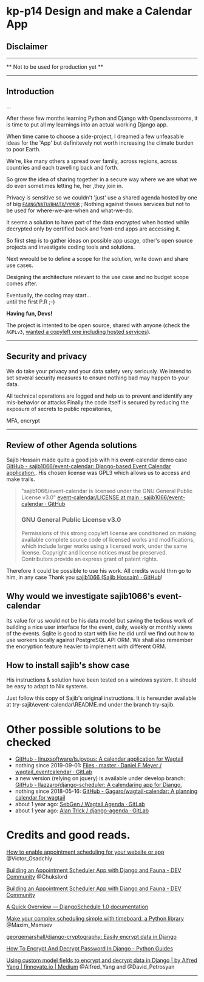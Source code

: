 
  
  

# kp-p14 Design and make a Calendar App
  

    
## Disclaimer
  
---
  
  
** Not to be used for production yet **  
  
---
  
## Introduction  
  
...
  
  
After these few months learning Python and Django with Openclassrooms, it is time to put all my learnings into an actual working Django app.  
  
When time came to choose a side-project, I dreamed a few unfeasable ideas for the 'App' but definitevely not worth increasing the climate burden to poor Earth.  
  

We're, like many others a spread over family, across regions, across countries and each travelling back and forth.   

  
So grow the idea of sharing together in a secure way where we are what we do even sometimes letting he, her ,they join in.  
  
Privacy is sensitive so we couldn't 'just' use a shared agenda hosted by one of big [`FAANG`/`NATU`/`BHATX`/`YVMOR`](https://en.wikipedia.org/wiki/Big_Tech) ; Nothing against theses services but not to be used for where-we-are-when and what-we-do.  

It seems a solution to have part of the data encrypted when hosted while decrypted only by certified back and front-end apps are accessing it.

So first step is to gather ideas on possible app usage, other's open source projects and investigate coding tools and solutions.

Next wwould be to define a scope for the solution, write down and share use cases. 

Designing the architecture relevant to the use case and no budget scope comes after.  
  
Eventually, the coding may start...  
until the first P.R ;-)  
  
  
**Having fun, Devs!**  
  
  
  
The project is intented to be open source, shared with anyone (check the `AGPLv3`, [wanted a copyleft one including hosted services](https://opensource.org/faq#which-license)).   
  
  

---
  
 
## Security and privacy  
    
We do take your privacy and your data safety very seriously. 
We intend to set several security measures to ensure nothing bad may happen to your data.  
  
All technical operations are logged and help us to prevent and identify any mis-behavior or attacks
Finally the code itself is secured by reducing the exposure of secrets to public repositories,   
  
MFA, encrypt  

----  



## Review of other Agenda solutions
      
  
Sajib Hossain made quite a good job with his event-calendar demo case [GitHub - sajib1066/event-calendar: Django-based Event Calendar application.](https://github.com/sajib1066/event-calendar).
His chosen license was GPL3 which allows us to access and make trails.   
  
  >"sajib1066/event-calendar is licensed under the GNU General Public License v3.0"
  >[event-calendar/LICENSE at main · sajib1066/event-calendar · GitHub](https://github.com/sajib1066/event-calendar/blob/main/LICENSE)
  >### GNU General Public License v3.0
  >Permissions of this strong copyleft license are conditioned on making available complete source code of licensed works and modifications, which include larger works using a licensed work, under the same license. Copyright and license notices must be preserved. Contributors provide an express grant of patent rights.
  >  
  

Therefore it could be possible to use his work.
All credits would thrn go to him, in any case Thank you [sajib1066 (Sajib Hossain) · GitHub](https://github.com/sajib1066)!  
  
  
## Why would we investigate sajib1066's event-calendar  
  
Its value for us would not be his data model but saving the tedious work of building a nice user interface for the event, daily, weekly or monthly views of the events.
Sqlite is good to start with like he did until we find out how to use workers locally against PostgreSQL API ORM. We shall also remember the encryption feature heavier to implement with different ORM.   
  
  
## How to install sajib's show case  
  
His instructions & solution have been tested on a windows system. It should be easy to adapt to Nix systems.  
  
Just follow this copy of Sajib's original instructions. It is hereunder available at try-sajib\event-calendar\README.md under the branch try-sajib.
  

# Other possible solutions to be checked

* [GitHub - linuxsoftware/ls.joyous: A calendar application for Wagtail](https://github.com/linuxsoftware/ls.joyous)
* nothing since 2019-09-01: [Files · master · Daniel F Meyer / wagtail_eventcalendar · GitLab](https://gitlab.com/dfmeyer/wagtail_eventcalendar/-/tree/master)
* a new version (relying on jquery) is available under develop branch: [GitHub - llazzaro/django-scheduler: A calendaring app for Django.](https://github.com/llazzaro/django-scheduler/tree/develop)
* nothing since 2018-05-16: [GitHub - Gagaro/wagtail-calendar: A planning calendar for wagtail](https://github.com/Gagaro/wagtail-calendar)
* about 1 year ago: [SebGen / Wagtail Agenda · GitLab](https://framagit.org/SebGen/wagtail-agenda) 
* about 1 year ago: [Alan Trick / django-agenda · GitLab](https://gitlab.com/alantrick/django-agenda)




# Credits and good reads.  

[How to enable appointment scheduling for your website or app](https://yalantis.com/blog/appointment-schedule/)
@Victor_Osadchiy

[Building an Appointment Scheduler App with Django and Fauna - DEV Community](https://dev.to/chukslord1/building-an-appointment-scheduler-app-with-django-and-fauna-2n9o)
@Chukslord


[Building an Appointment Scheduler App with Django and Fauna - DEV Community](https://dev.to/chukslord1/building-an-appointment-scheduler-app-with-django-and-fauna-2n9o)


[A Quick Overview — DjangoSchedule 1.0 documentation](https://django-scheduler.readthedocs.io/en/latest/overview.html)

[Make your complex scheduling simple with timeboard, a Python library](https://www.freecodecamp.org/news/introducing-timeboard-a-python-business-calendar-package-a2335898c697/)
@Maxim_Mamaev

[georgemarshall/django-cryptography: Easily encrypt data in Django](https://github.com/georgemarshall/django-cryptography)  
  
[How To Encrypt And Decrypt Password In Django - Python Guides](https://pythonguides.com/encrypt-and-decrypt-password-in-django/)  

   
[Using custom model fields to encrypt and decrypt data in Django | by Alfred Yang | finnovate.io | Medium](https://medium.com/finnovate-io/using-custom-model-fields-to-encrypt-and-decrypt-data-in-django-8255a4960b72)
@Alfred_Yang and @David_Petrosyan   
  

---

